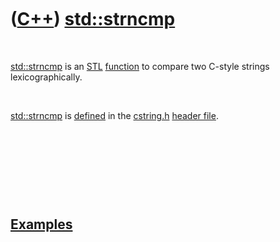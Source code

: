 



 

 

 

 

 

([C++](Cpp.htm)) [std::strncmp](CppStrncmp.htm)
===============================================

 

[std::strncmp](CppStrncmp.htm) is an [STL](CppStl.htm)
[function](CppFunction.htm) to compare two C-style strings
lexicographically.

 

[std::strncmp](CppStrncmp.htm) is [defined](CppDefinition.htm) in the
[cstring.h](CppCstringH.htm) [header file](CppHeaderFile.htm).

 

 

 

 

[Examples](CppExample.htm)
--------------------------

 

 

 

 

 

 





 



